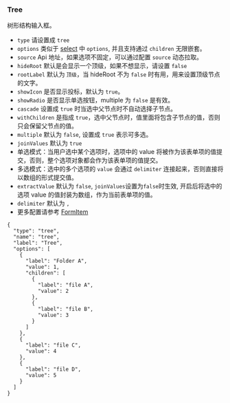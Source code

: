 ### Tree

树形结构输入框。

-   `type` 请设置成 `tree`
-   `options` 类似于 [select](#select) 中 `options`, 并且支持通过 `children` 无限嵌套。
-   `source` Api 地址，如果选项不固定，可以通过配置 `source` 动态拉取。
-   `hideRoot` 默认是会显示一个顶级，如果不想显示，请设置 `false`
-   `rootLabel` 默认为 `顶级`，当 hideRoot 不为 `false` 时有用，用来设置顶级节点的文字。
-   `showIcon` 是否显示投标，默认为 `true`。
-   `showRadio` 是否显示单选按钮，multiple 为 `false` 是有效。
-   `cascade` 设置成 `true` 时当选中父节点时不自动选择子节点。
-   `withChildren` 是指成 `true`，选中父节点时，值里面将包含子节点的值，否则只会保留父节点的值。
-   `multiple` 默认为 `false`, 设置成 `true` 表示可多选。
-   `joinValues` 默认为 `true`
-   单选模式：当用户选中某个选项时，选项中的 value 将被作为该表单项的值提交，否则，整个选项对象都会作为该表单项的值提交。
-   多选模式：选中的多个选项的 `value` 会通过 `delimiter` 连接起来，否则直接将以数组的形式提交值。
-   `extractValue` 默认为 `false`, `joinValues`设置为`false`时生效, 开启后将选中的选项 value 的值封装为数组，作为当前表单项的值。
-   `delimiter` 默认为 `,`
-   更多配置请参考 [FormItem](./FormItem.md)

```schema:height="300" scope="form-item"
{
  "type": "tree",
  "name": "tree",
  "label": "Tree",
  "options": [
    {
      "label": "Folder A",
      "value": 1,
      "children": [
        {
          "label": "file A",
          "value": 2
        },
        {
          "label": "file B",
          "value": 3
        }
      ]
    },
    {
      "label": "file C",
      "value": 4
    },
    {
      "label": "file D",
      "value": 5
    }
  ]
}
```
